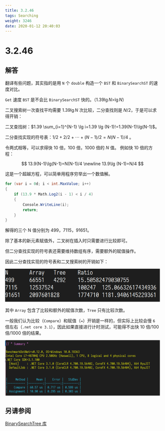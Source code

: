 ```yaml
---
title: 3.2.46
tags: Searching
weight: 3246
date: 2020-01-12 20:40:03
---
```


# 3.2.46

## 解答

翻译有些问题，其实指的是用 `N` 个 `double` 构造一个 `BST` 和 `BinarySearchST` 的速度对比。

`Get` 速度 `BST` 是不会比 `BinarySearchST` 快的。（$1.39\lg N$>$\lg N$）

二叉搜索树一次查找平均需要 $1.39\lg N$ 次比较，二分查找则是 $N/2$，于是可以求得开销：

二叉查找树：$1.39 \sum_{i=1}^{N-1} \lg i=1.39 \lg (N-1)!=1.39(N-1)\lg(N-1)$。

二分查找实现的符号表：$1/2+2/2+ \cdots+(N-1)/2=N(N-1)/4$ 。

令两式相等，可以求得快 10 倍，100 倍，1000 倍的 $N$ 值。
例如快 10 倍的方程：

$$
13.9(N-1)\lg(N-1)=N(N-1)/4 \newline 
13.9\lg (N-1)=N/4
$$

这是一个超越方程，可以简单用程序穷举出一个数值解。

```csharp
for (var i = 0d; i < int.MaxValue; i++)
{
    if (13.9 * Math.Log2(i - 1) < i / 4)
    {
        Console.WriteLine(i);
        return;
    }
}
```

解得的三个 N 值分别为 499，7115，91651。

除了基本的新元素赋值外，二叉树在插入时只需要进行比较即可。

但二分查找实现的符号表还需要维持数组有序，需要额外的赋值操作。

因此二分查找实现的符号表和二叉搜索树的开销如下：

![](/resources/3-2-46/1.png)

其中 `Array` 包含了比较和额外的赋值次数，`Tree` 只有比较次数。

一般我们认为比较（`Compare`）和赋值（`=`）开销是一样的，但实际上比较会慢 `6` 倍左右（`.net core 3.1`），因此如果直接进行计时测试，可能得不出快 10 倍/100 倍/1000 倍的结果。

![](/resources/3-2-46/2.png)

## 另请参阅

[BinarySearchTree 库](https://github.com/ikesnowy/Algorithms-4th-Edition-in-Csharp/tree/master/3%20Searching/3.2/BinarySearchTree)
